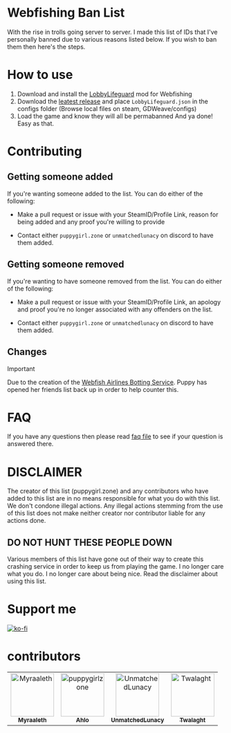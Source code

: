 # Webfishing Ban List
With the rise in trolls going server to server. I made this list of IDs that I've personally banned due to various reasons listed below. If you wish to ban them then here's the steps.
# How to use
1. Download and install the [LobbyLifeguard](https://github.com/Vildravn/LobbyLifeguard/) mod for Webfishing
2. Download the [leatest release](https://github.com/puppygirlzone/webfishing-bans/releases/latest) and place `LobbyLifeguard.json` in the configs folder (Browse local files on steam, GDWeave/configs)
3. Load the game and know they will all be permabanned
And ya done! Easy as that.
# Contributing
## Getting someone added
If you're wanting someone added to the list. You can do either of the following:
- Make a pull request or issue with your SteamID/Profile Link, reason for being added and any proof you're willing to provide
<!--- Contact `UnmatchedLunacy` on discord with the offender's SteamID/Profile Link and go through the ban process that way-->
- Contact either `puppygirl.zone` or `unmatchedlunacy` on discord to have them added.
## Getting someone removed
If you're wanting to have someone removed from the list. You can do either of the following:
- Make a pull request or issue with your SteamID/Profile Link, an apology and proof you're no longer associated with any offenders on the list. 
<!--- Contact `UnmatchedLunacy` on discord with your SteamID/Profile Link and go through the unban process that way-->
- Contact either `puppygirl.zone` or `unmatchedlunacy` on discord to have them added.
## Changes
> [!IMPORTANT]
> Due to the creation of the [Webfish Airlines Botting Service](https://i.imgur.com/cy7MQlv.png). Puppy has opened her friends list back up in order to help counter this. 
# FAQ
If you have any questions then please read [faq file](docs/faq.md) to see if your question is answered there.
# DISCLAIMER
<!--Providing this list does not mean in any way that myself, contributors or collaborators condone any form of witch hunt, trolling or any action other than adding them to your ban list. The wall of shame is merely to see their profile pictures and names for easier finding.-->
The creator of this list (puppygirl.zone) and any contributors who have added to this list are in no means responsible for what you do with this list. We don't condone illegal actions. Any illegal actions stemming from the use of this list does not make neither creator nor contributor liable for any actions done.
## DO NOT HUNT THESE PEOPLE DOWN
Various members of this list have gone out of their way to create this crashing service in order to keep us from playing the game. I no longer care what you do. I no longer care about being nice. Read the disclaimer about using this list.
# Support me
[![ko-fi](https://ko-fi.com/img/githubbutton_sm.svg)](https://ko-fi.com/A0A816Q88B)
# contributors
<!-- readme: collaborators,contributors -start -->
<table>
	<tbody>
		<tr>
            <td align="center">
                <a href="https://github.com/Myraaleth">
                    <img src="https://avatars.githubusercontent.com/u/95660369?v=4" width="100;" alt="Myraaleth"/>
                    <br />
                    <sub><b>Myraaleth</b></sub>
                </a>
            </td>
            <td align="center">
                <a href="https://github.com/puppygirlzone">
                    <img src="https://avatars.githubusercontent.com/u/153831898?v=4" width="100;" alt="puppygirlzone"/>
                    <br />
                    <sub><b>Ahlo</b></sub>
                </a>
            </td>
            <td align="center">
                <a href="https://github.com/UnmatchedLunacy">
                    <img src="https://avatars.githubusercontent.com/u/159663966?v=4" width="100;" alt="UnmatchedLunacy"/>
                    <br />
                    <sub><b>UnmatchedLunacy</b></sub>
                </a>
            </td>
            <td align="center">
                <a href="https://github.com/Twalaght">
                    <img src="https://avatars.githubusercontent.com/u/52785900?v=4" width="100;" alt="Twalaght"/>
                    <br />
                    <sub><b>Twalaght</b></sub>
                </a>
            </td>
		</tr>
	<tbody>
</table>
<!-- readme: collaborators,contributors -end -->
